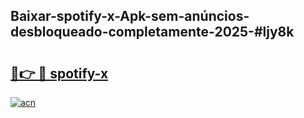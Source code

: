 ## Baixar-spotify-x-Apk-sem-anúncios-desbloqueado-completamente-2025-#ljy8k

# <h2><a href="https://ainizakaria.my?title=spotify-x&ref=22M">🔗👉 🔴 spotify-x</a></h2>

[![acn](https://github.com/user-attachments/assets/0f9c940e-d8b0-45ae-aac7-cd30a18b3e1c)](https://ainizakaria.my?title=spotify-x&ref=22M)

